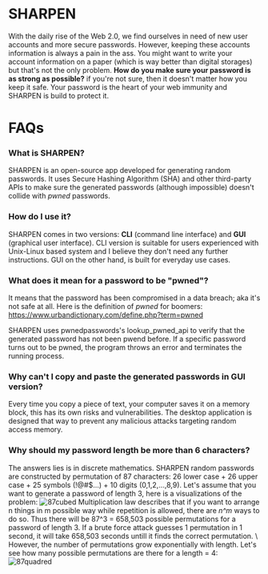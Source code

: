 # SHARPEN
With the daily rise of the Web 2.0, we find ourselves in need of new user accounts and more secure passwords. However, keeping these accounts information is always a pain in the ass. You might want to write your account information on a paper (which is way better than digital storages) but that's not the only problem. **How do you make sure your password is as strong as possible?** if you're not sure, then it doesn't matter how you keep it safe. Your password is the heart of your web immunity and SHARPEN is build to protect it.

# FAQs
### What is SHARPEN?
SHARPEN is an open-source app developed for generating random passwords. It uses Secure Hashing Algorithm (SHA) and other third-party APIs to make sure the generated passwords (although impossible) doesn't collide with _pwned_ passwords.

### How do I use it?
SHARPEN comes in two versions: **CLI** (command line interface) and **GUI** (graphical user interface).
CLI version is suitable for users experienced with Unix-Linux based system and I believe they don't need any further instructions.
GUI on the other hand, is built for everyday use cases.

### What does it mean for a password to be "pwned"?
It means that the password has been compromised in a data breach; aka it's not safe at all. Here is the definition of *pwned* for boomers: https://www.urbandictionary.com/define.php?term=pwned

SHARPEN uses pwnedpasswords's lookup_pwned_api to verify that the generated password has not been pwend before. If a specific password turns out to be pwned, the program throws an error and terminates the running process.

### Why can't I copy and paste the generated passwords in GUI version?
Every time you copy a piece of text, your computer saves it on a memory block, this has its own risks and vulnerabilities. The desktop application is designed that way to prevent any malicious attacks targeting random access memory.

### Why should my password length be more than 6 characters?
The answers lies is in discrete mathematics. SHARPEN random passwords are constructed by permutation of 87 characters: 26 lower case + 26 upper case + 25 symbols (!@#$...) + 10 digits (0,1,2,...,8,9). Let's assume that you want to generate a password of length 3, here is a visualizations of the problem:
![87cubed](https://user-images.githubusercontent.com/39483396/73982598-c7b21b00-4949-11ea-9c97-fbd5ac4942a0.png)
Multiplication law describes that if you want to arrange n things in m possible way while repetition is allowed, there are _n^m_ ways to do so. Thus there will be 87^3 = 658,503 possible permutations for a password of length 3. If a brute force attack guesses 1 permutation in 1 second, it will take 658,503 seconds untill it finds the correct permutation. 
\\
However, the number of permutations grow exponentially with length. Let's see how many possible permutations are there for a length = 4:
![87quadred](https://user-images.githubusercontent.com/39483396/73984259-8885c900-494d-11ea-945b-70dc3b612574.png)
